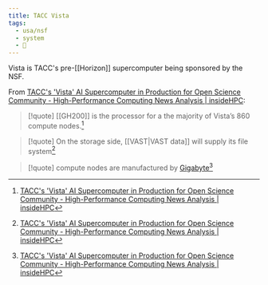```yaml
---
title: TACC Vista
tags:
  - usa/nsf
  - system
  - 🌱
---
```

Vista is TACC's pre-[[Horizon]] supercomputer being sponsored by the NSF.

From [TACC's 'Vista' AI Supercomputer in Production for Open Science Community - High-Performance Computing News Analysis | insideHPC](https://insidehpc.com/2024/09/taccs-vista-ai-supercomputer-in-production-for-open-science-community/):

> [!quote]
> [[GH200]] is the processor for a the majority of Vista’s 860 compute nodes.[^6217b6ed-41cf-4310-9604-80d84234bcce]

> [!quote]
> On the storage side, [[VAST|VAST data]] will supply its file system[^6217b6ed-41cf-4310-9604-80d84234bcce]

> [!quote]
> compute nodes are manufactured by [Gigabyte](https://www.gigabyte.com/)[^6217b6ed-41cf-4310-9604-80d84234bcce]

[^6217b6ed-41cf-4310-9604-80d84234bcce]: [TACC's 'Vista' AI Supercomputer in Production for Open Science Community - High-Performance Computing News Analysis | insideHPC](https://insidehpc.com/2024/09/taccs-vista-ai-supercomputer-in-production-for-open-science-community/)